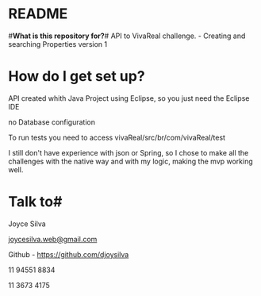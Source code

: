 # **README** #

#**What is this repository for?**#
API to VivaReal challenge. - Creating and searching Properties
version 1

# **How do I get set up?** #
API created whith Java Project using Eclipse, so you just need the Eclipse IDE
 
no Database configuration

To run tests you need to access vivaReal/src/br/com/vivaReal/test

I still don't have experience with json or Spring, so I chose to make all the challenges with the native way and with my logic, making the mvp working well.

# **Talk to**#
Joyce Silva

joycesilva.web@gmail.com

Github - https://github.com/djoysilva

11 94551 8834

11 3673 4175